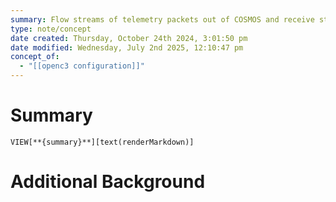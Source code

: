```yaml
---
summary: Flow streams of telemetry packets out of COSMOS and receive streams of commands into COSMOS.
type: note/concept
date created: Thursday, October 24th 2024, 3:01:50 pm
date modified: Wednesday, July 2nd 2025, 12:10:47 pm
concept_of:
  - "[[openc3 configuration]]"
---
```


# Summary
`VIEW[**{summary}**][text(renderMarkdown)]`

# Additional Background